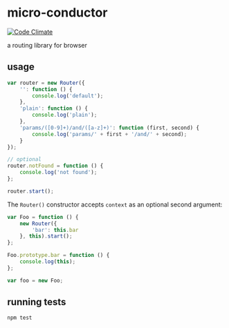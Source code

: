 # micro-conductor

[![Code Climate](https://codeclimate.com/github/markhovskiy/micro-conductor/badges/gpa.svg)](https://codeclimate.com/github/markhovskiy/micro-conductor)

a routing library for browser

## usage

```js
var router = new Router({
    '': function () {
        console.log('default');
    },
    'plain': function () {
        console.log('plain');
    },
    'params/([0-9]+)/and/([a-z]+)': function (first, second) {
        console.log('params/' + first + '/and/' + second);
    }
});

// optional
router.notFound = function () {
    console.log('not found');
};

router.start();
```

The `Router()` constructor accepts `context` as an optional second argument:

```js
var Foo = function () {
    new Router({
        'bar': this.bar
    }, this).start();
};

Foo.prototype.bar = function () {
    console.log(this);
};

var foo = new Foo;
```

## running tests

```bash
npm test
```
